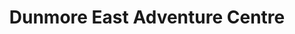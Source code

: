 ---
title: "Dunmore East Adventure Centre"
address: "Stoney Cove, Dunmore East, Co. Waterford"
tel: "+353 (0)51 38 3783"
county: "Waterford"
category: "Wind Surfing"
type: "Content"
lat: "52.1484260559082"
lng: "-7.005855083465576"
---